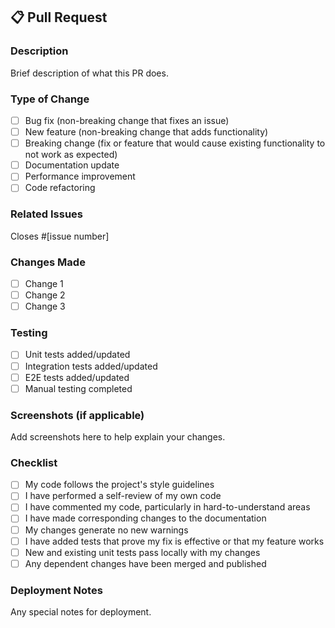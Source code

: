 ## 📋 Pull Request

### Description
Brief description of what this PR does.

### Type of Change
- [ ] Bug fix (non-breaking change that fixes an issue)
- [ ] New feature (non-breaking change that adds functionality)
- [ ] Breaking change (fix or feature that would cause existing functionality to not work as expected)
- [ ] Documentation update
- [ ] Performance improvement
- [ ] Code refactoring

### Related Issues
Closes #[issue number]

### Changes Made
- [ ] Change 1
- [ ] Change 2
- [ ] Change 3

### Testing
- [ ] Unit tests added/updated
- [ ] Integration tests added/updated
- [ ] E2E tests added/updated
- [ ] Manual testing completed

### Screenshots (if applicable)
Add screenshots here to help explain your changes.

### Checklist
- [ ] My code follows the project's style guidelines
- [ ] I have performed a self-review of my own code
- [ ] I have commented my code, particularly in hard-to-understand areas
- [ ] I have made corresponding changes to the documentation
- [ ] My changes generate no new warnings
- [ ] I have added tests that prove my fix is effective or that my feature works
- [ ] New and existing unit tests pass locally with my changes
- [ ] Any dependent changes have been merged and published

### Deployment Notes
Any special notes for deployment.

